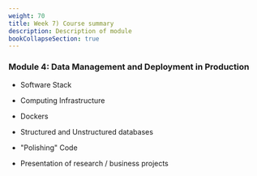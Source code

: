 ```yaml
---
weight: 70
title: Week 7) Course summary
description: Description of module
bookCollapseSection: true
---
```


### Module 4: Data Management and Deployment in Production
  - Software Stack
  - Computing Infrastructure
  - Dockers
  - Structured and Unstructured databases
  - "Polishing" Code

  - Presentation of research / business projects
